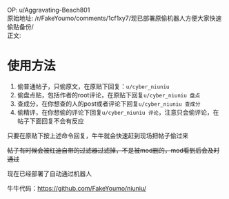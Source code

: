 
OP: u/Aggravating-Beach801  
原始地址: /r/FakeYoumo/comments/1cf1xy7/现已部署原偷机器人方便大家快速偷贴备份/  
正文:  
# 使用方法

1. 偷普通帖子，只偷原文，在原贴下回复：`u/cyber_niuniu`
2. 偷盘点贴，包括作者的root评论，在原贴下回复`u/cyber_niuniu 盘点`
3. 查成分，在你想查的人的post或者评论下回复`u/cyber_niuniu 查成分`
4. 偷精评，在你想偷的评论下回复`u/cyber_niuniu 评论`，注意只会偷评论，在帖子下面回复不会有反应

只要在原贴下按上述命令回复，牛牛就会快速赶到现场把帖子偷过来

~~帖子有时候会被红迪自带的过滤器过滤掉，不是被mod删的，mod看到后会及时通过~~

现在已经部署了自动通过机器人

牛牛代码：https://github.com/FakeYoumo/niuniu/
